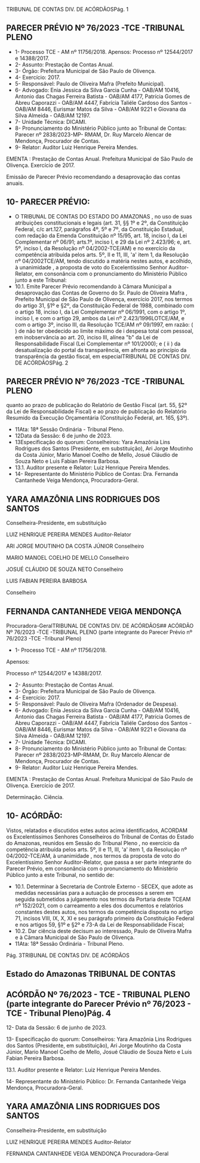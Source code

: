 TRIBUNAL DE CONTAS DIV. DE ACÓRDÃOSPág. 1

## PARECER PRÉVIO Nº 76/2023 -TCE -TRIBUNAL PLENO

- 1- Processo TCE - AM nº 11756/2018. Apensos: Processo nº  12544/2017 e 14388/2017.
- 2- Assunto: Prestação de Contas Anual.
- 3- Órgão: Prefeitura Municipal de São Paulo de Olivença.
- 4- Exercício: 2017.
- 5- Responsável: Paulo de Oliveira Mafra (Prefeito Municipal).
- 6- Advogado: Enia Jessica da Silva Garcia Cunha - OAB/AM 10416, Antonio das Chagas Ferreira Batista - OAB/AM 4177, Patrícia Gomes de Abreu Caporazzi - OAB/AM 4447, Fabrícia Taliéle Cardoso dos Santos - OAB/AM 8446, Eurismar Matos da Silva - OAB/AM 9221 e Giovana da Silva Almeida - OAB/AM 12197.
- 7- Unidade Técnica: DICAMI.
- 8- Pronunciamento  do  Ministério  Público  junto  ao  Tribunal  de  Contas: Parecer  nº 2838/2023-MP- RMAM, Dr. Ruy Marcelo Alencar de Mendonça, Procurador de Contas.
- 9- Relator: Auditor Luiz Henrique Pereira Mendes.

EMENTA :  Prestação  de  Contas  Anual.    Prefeitura Municipal de São Paulo de Olivença.  Exercício de 2017.

Emissão de Parecer Prévio recomendando a desaprovação das contas anuais.

## 10-  PARECER PRÉVIO:

- O  TRIBUNAL  DE  CONTAS  DO  ESTADO  DO  AMAZONAS ,  no  uso  de  suas atribuições constitucionais e legais (art. 31, §§ 1º e 2º, da Constituição Federal, c/c art.127, parágrafos 4º, 5º e 7º, da Constituição Estadual, com redação da Emenda Constituição nº 15/95,  art.  18,  inciso  I,  da  Lei  Complementar  nº  06/91;  arts.1º,  inciso  I,  e  29  da  Lei  nº 2.423/96;  e,  art.  5º,  inciso  I,  da  Resolução  nº  04/2002-TCE/AM)  e  no  exercício  da competência  atribuída  pelos  arts.  5º,  II  e  11,  III,  'a'  item  1,  da  Resolução  nº  04/2002TCE/AM, tendo discutido a matéria nestes autos, e acolhido, à unanimidade , a proposta de voto do Excelentíssimo Senhor Auditor-Relator, em consonância com o pronunciamento do Ministério Público junto a este Tribunal:
- 10.1. Emite  Parecer  Prévio  recomendando  à  Câmara  Municipal  a desaprovação das  Contas  de  Governo  do Sr.  Paulo  de  Oliveira Mafra , Prefeito Municipal de São Paulo de Olivença, exercício 2017, nos termos do artigo 31, §1º e §2º, da Constituição Federal de 1988, combinado com o artigo 18, inciso I, da Lei Complementar nº 06/1991, com o artigo 1º, inciso I, e com o artigo 29, ambos da Lei nº 2.423/1996LOTCE/AM, e com o artigo 3º,  inciso  III,  da  Resolução  TCE/AM  nº 09/1997,  em  razão:  ( )  de  não  ter  obedecido  ao  limite  máximo  de i despesa  total  com  pessoal,  em  inobservância  ao  art.  20,  inciso  III, alínea  "b"  da  Lei  de  Responsabilidade  Fiscal  (Lei  Complementar  nº 101/2000);  e  ( ii )  da  desatualização  do  portal  da  transparência,  em afronta  ao  princípio  da  transparência  da  gestão  fiscal,  em  especialTRIBUNAL DE CONTAS DIV. DE ACÓRDÃOSPág. 2

## PARECER PRÉVIO Nº 76/2023 -TCE -TRIBUNAL PLENO

quanto ao prazo de publicação do Relatório de Gestão Fiscal (art. 55, §2º da Lei de Responsabilidade Fiscal) e ao prazo de publicação do Relatório Resumido da Execução Orçamentária (Constituição Federal, art. 165, §3º).

- 11Ata: 18ª Sessão Ordinária - Tribunal Pleno.
- 12Data da Sessão: 6 de junho de 2023.
- 13Especificação  do  quorum: Conselheiros: Yara  Amazônia  Lins  Rodrigues  dos Santos (Presidente, em substituição), Ari Jorge Moutinho da Costa Júnior, Mario Manoel Coelho de Mello, Josué Cláudio de Souza Neto e Luis Fabian Pereira Barbosa.
- 13.1. Auditor presente e Relator: Luiz Henrique Pereira Mendes.
- 14-  Representante do Ministério Público de Contas: Dra. Fernanda Cantanhede Veiga Mendonça, Procuradora-Geral.

## YARA AMAZÔNIA LINS RODRIGUES DOS SANTOS

Conselheira-Presidente, em substituição

LUIZ HENRIQUE PEREIRA MENDES Auditor-Relator

ARI JORGE MOUTINHO DA COSTA JÚNIOR Conselheiro

MARIO MANOEL COELHO DE MELLO Conselheiro

JOSUÉ CLÁUDIO DE SOUZA NETO Conselheiro

LUIS FABIAN PEREIRA BARBOSA

Conselheiro

## FERNANDA CANTANHEDE VEIGA MENDONÇA

Procuradora-GeralTRIBUNAL DE CONTAS DIV. DE ACÓRDÃOS## ACÓRDÃO Nº 76/2023 -TCE -TRIBUNAL PLENO (parte integrante do Parecer Prévio nº 76/2023 -TCE -Tribunal Pleno)

- 1- Processo TCE - AM nº 11756/2018.

Apensos:

Processo nº  12544/2017 e 14388/2017.

- 2- Assunto: Prestação de Contas Anual.
- 3- Órgão: Prefeitura Municipal de São Paulo de Olivença.
- 4- Exercício: 2017.
- 5- Responsável: Paulo de Oliveira Mafra (Ordenador de Despesa).
- 6- Advogado: Enia Jessica da Silva Garcia Cunha - OAB/AM 10416, Antonio das Chagas Ferreira Batista - OAB/AM 4177, Patrícia Gomes de Abreu Caporazzi - OAB/AM 4447, Fabrícia Taliéle Cardoso dos Santos - OAB/AM 8446, Eurismar Matos da Silva - OAB/AM 9221 e Giovana da Silva Almeida - OAB/AM 12197.
- 7- Unidade Técnica: DICAMI.
- 8- Pronunciamento  do  Ministério  Público  junto  ao  Tribunal  de  Contas: Parecer  nº 2838/2023-MP-RMAM, Dr. Ruy Marcelo Alencar de Mendonça, Procurador de Contas.
- 9- Relator: Auditor Luiz Henrique Pereira Mendes.

EMENTA :  Prestação  de  Contas  Anual.    Prefeitura Municipal  de  São  Paulo  de  Olivença.  Exercício  de 2017.

Determinação. Ciência.

## 10-  ACÓRDÃO:

Vistos, relatados e discutidos estes autos acima identificados, ACORDAM os Excelentíssimos Senhores Conselheiros do Tribunal de Contas do Estado do Amazonas, reunidos em Sessão do Tribunal Pleno , no exercício da competência atribuída pelos arts. 5º, II e 11, III, 'a' item 1, da Resolução nº 04/2002-TCE/AM, à unanimidade , nos termos da  proposta  de  voto  do  Excelentíssimo  Senhor  Auditor-Relator,  que  passa  a  ser  parte integrante  do  Parecer  Prévio, em  consonância com  o  pronunciamento  do  Ministério Público junto a este Tribunal, no sentido de:

- 10.1. Determinar à Secretaria de Controle Externo - SECEX, que adote as medidas  necessárias  para  a  autuação  de  processos  a  serem  em seguida submetidos a julgamento nos termos da Portaria deste TCEAM  nº  152/2021,  com  o  carreamento  a  eles  dos  documentos  e relatórios constantes destes autos, nos  termos  da competência disposta no artigo 71, incisos VIII, IX, X, XI e seu parágrafo primeiro da Constituição  Federal  e  nos  artigos  59,  §1º  e  §2º  e  73-A  da  Lei  de Responsabilidade Fiscal;
- 10.2. Dar ciência deste decisum ao interessado, Paulo de Oliveira Mafra e à Câmara Municipal de São Paulo de Olivença.
- 11Ata: 18ª Sessão Ordinária - Tribunal Pleno.

Pág. 3TRIBUNAL DE CONTAS DIV. DE ACÓRDÃOS

## Estado do Amazonas TRIBUNAL DE CONTAS

## ACÓRDÃO Nº 76/2023 - TCE - TRIBUNAL PLENO (parte integrante do Parecer Prévio nº 76/2023 - TCE - Tribunal Pleno)Pág. 4

12- Data da Sessão: 6 de junho de 2023.

13- Especificação  do  quorum: Conselheiros: Yara  Amazônia  Lins  Rodrigues  dos Santos (Presidente, em substituição), Ari Jorge Moutinho da Costa Júnior, Mario Manoel Coelho de Mello, Josué Cláudio de Souza Neto e Luis Fabian Pereira Barbosa.

13.1. Auditor presente e Relator: Luiz Henrique Pereira Mendes.

14-  Representante do Ministério Público: Dr. Fernanda Cantanhede Veiga Mendonça, Procuradora-Geral.

## YARA AMAZÔNIA LINS RODRIGUES DOS SANTOS

Conselheira-Presidente, em substituição

LUIZ HENRIQUE PEREIRA MENDES Auditor-Relator

FERNANDA CANTANHEDE VEIGA MENDONÇA Procuradora-Geral

